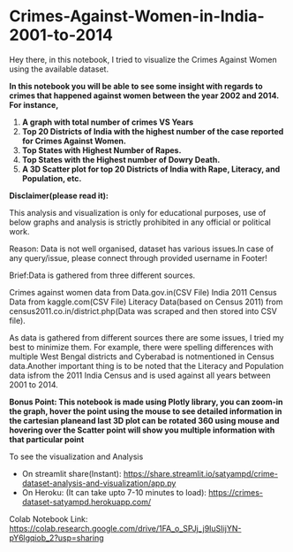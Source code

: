 # Crimes-Against-Women-in-India-2001-to-2014


Hey there, in this notebook, I tried to visualize the Crimes Against Women using the available dataset.

**In this notebook you will be able to see some insight with regards to crimes that happened against women between the year 2002 and 2014. For instance,**
1. **A graph with total number of crimes VS Years**
2. **Top 20 Districts of India with the highest number of the case reported for Crimes Against Women.**
3. **Top States with Highest Number of Rapes.**
4. **Top States with the Highest number of Dowry Death.**
5. **A 3D Scatter plot for top 20 Districts of India with Rape, Literacy, and Population, etc.**

**Disclaimer(please read it):**

This analysis and visualization is only for educational purposes, use of below
graphs and analysis is strictly prohibited in any official or political work.

Reason: Data is not well organised, dataset has various issues.In case of any
query/issue, please connect through provided username in Footer! 

Brief:Data is gathered from three different sources.

Crimes against women data from Data.gov.in(CSV File)
India 2011 Census Data from kaggle.com(CSV File)
Literacy Data(based on Census 2011) from census2011.co.in/district.php(Data 
was scraped and then stored into CSV file).

As data is gathered from different sources there are some issues, I tried my best 
to minimize them. For example, there were spelling differences with multiple 
West Bengal districts and Cyberabad is notmentioned in Census data.Another important
thing is to be noted that the Literacy and Population data isfrom the 2011 India
Census and is used against all years between 2001 to 2014.

**Bonus Point: This notebook is made using Plotly library, you can zoom-in the graph,
hover the point using the mouse to see detailed information in the cartesian
planeand last 3D plot can be rotated 360 using mouse and hovering over the Scatter
point will show you multiple information with that particular point**


To see the visualization and Analysis
- On streamlit share(Instant): https://share.streamlit.io/satyampd/crime-dataset-analysis-and-visualization/app.py
- On Heroku: (It can take upto 7-10 minutes to load): https://crimes-dataset-satyampd.herokuapp.com/

Colab Notebook Link: https://colab.research.google.com/drive/1FA_o_SPJj_j9IuSIijYN-pY6lgqiob_2?usp=sharing
